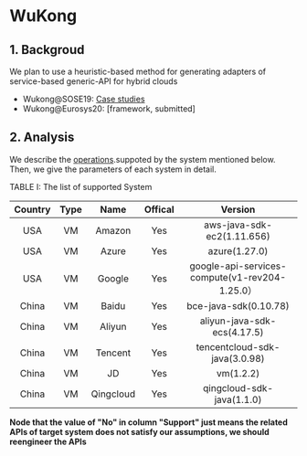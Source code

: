 # WuKong

##  1. Backgroud

  We plan to use a heuristic-based method for generating adapters of service-based generic-API for hybrid clouds
  
  - Wukong@SOSE19: [Case studies](https://ieeexplore.ieee.org/document/8705827)
  - Wukong@Eurosys20: [framework, submitted]

##  2. Analysis

We describe the [operations](docs/Operations.md).suppoted by the system mentioned below.
Then, we give the parameters of each system in detail.


TABLE I: The list of supported System

|  Country  |   Type    |   Name      |  Offical  |  Version                                           |
| :-------: | :-------: | :-------:   | :-------: | :-------:                                          |
|  USA      |     VM    |   Amazon    |    Yes    |   aws-java-sdk-ec2(1.11.656)                       |
|  USA      |     VM    |   Azure     |    Yes    |   azure(1.27.0)                                    |
|  USA      |     VM    |   Google    |    Yes    |   google-api-services-compute(v1-rev204-1.25.0）   |
|  China    |     VM    |   Baidu     |    Yes    |   bce-java-sdk(0.10.78)                            |
|  China    |     VM    |   Aliyun    |    Yes    |   aliyun-java-sdk-ecs(4.17.5)                      |
|  China    |     VM    |   Tencent   |    Yes    |   tencentcloud-sdk-java(3.0.98)                    |
|  China    |     VM    |   JD        |    Yes    |   vm(1.2.2)                                        |
|  China    |     VM    |   Qingcloud |    Yes    |   qingcloud-sdk-java(1.1.0)                        |


**Node that the value of "No" in column "Support" just means the related APIs
of target system does not satisfy our assumptions, we should reengineer the APIs**


